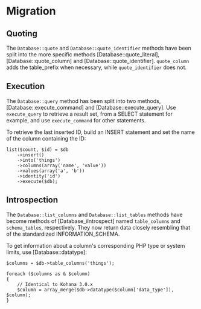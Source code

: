 
# Migration


## Quoting

The `Database::quote` and `Database::quote_identifier` methods have been split into the more
specific methods [Database::quote_literal], [Database::quote_column] and
[Database::quote_identifier]. `quote_column` adds the table_prefix when necessary, while
`quote_identifier` does not.


## Execution

The `Database::query` method has been split into two methods, [Database::execute_command] and
[Database::execute_query]. Use `execute_query` to retrieve a result set, from a SELECT statement for
example, and use `execute_command` for other statements.

To retrieve the last inserted ID, build an INSERT statement and set the name of the column
containing the ID:

    list($count, $id) = $db
        ->insert()
        ->into('things')
        ->columns(array('name', 'value'))
        ->values(array('a', 'b'))
        ->identity('id')
        ->execute($db);


## Introspection

The `Database::list_columns` and `Database::list_tables` methods have become methods of
[Database_iIntrospect] named `table_columns` and `schema_tables`, respectively. They now return
data closely resembling that of the standardized INFORMATION_SCHEMA.

To get information about a column's corresponding PHP type or system limits, use
[Database::datatype]:

    $columns = $db->table_columns('things');

    foreach ($columns as & $column)
    {
        // Identical to Kohana 3.0.x
        $column = array_merge($db->datatype($column['data_type']), $column);
    }
